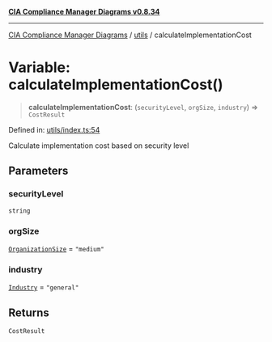 [**CIA Compliance Manager Diagrams v0.8.34**](../../README.md)

***

[CIA Compliance Manager Diagrams](../../modules.md) / [utils](../README.md) / calculateImplementationCost

# Variable: calculateImplementationCost()

> **calculateImplementationCost**: (`securityLevel`, `orgSize`, `industry`) => `CostResult`

Defined in: [utils/index.ts:54](https://github.com/Hack23/cia-compliance-manager/blob/a33140701dae02a85d2f0d957645dda4d2c4da41/src/utils/index.ts#L54)

Calculate implementation cost based on security level

## Parameters

### securityLevel

`string`

### orgSize

[`OrganizationSize`](../costCalculationUtils/type-aliases/OrganizationSize.md) = `"medium"`

### industry

[`Industry`](../costCalculationUtils/type-aliases/Industry.md) = `"general"`

## Returns

`CostResult`
